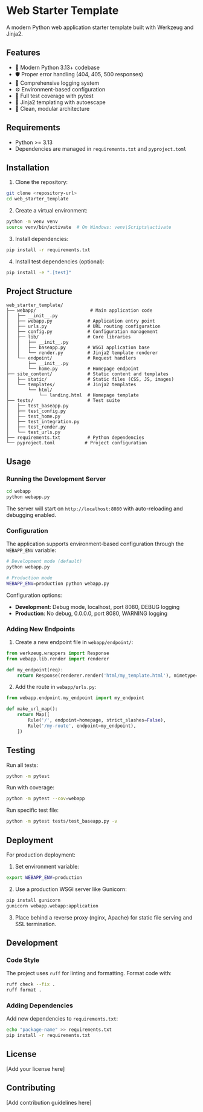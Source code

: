 # Web Starter Template

A modern Python web application starter template built with Werkzeug and Jinja2.

## Features

- 🚀 Modern Python 3.13+ codebase
- 🛡️ Proper error handling (404, 405, 500 responses)
- 📝 Comprehensive logging system
- ⚙️ Environment-based configuration
- 🧪 Full test coverage with pytest
- 🎨 Jinja2 templating with autoescape
- 🔧 Clean, modular architecture

## Requirements

- Python >= 3.13
- Dependencies are managed in `requirements.txt` and `pyproject.toml`

## Installation

1. Clone the repository:
```bash
git clone <repository-url>
cd web_starter_template
```

2. Create a virtual environment:
```bash
python -m venv venv
source venv/bin/activate  # On Windows: venv\Scripts\activate
```

3. Install dependencies:
```bash
pip install -r requirements.txt
```

4. Install test dependencies (optional):
```bash
pip install -e ".[test]"
```

## Project Structure

```
web_starter_template/
├── webapp/                    # Main application code
│   ├── __init__.py
│   ├── webapp.py             # Application entry point
│   ├── urls.py               # URL routing configuration
│   ├── config.py             # Configuration management
│   ├── lib/                  # Core libraries
│   │   ├── __init__.py
│   │   ├── baseapp.py        # WSGI application base
│   │   └── render.py         # Jinja2 template renderer
│   └── endpoint/             # Request handlers
│       ├── __init__.py
│       └── home.py           # Homepage endpoint
├── site_content/             # Static content and templates
│   ├── static/               # Static files (CSS, JS, images)
│   └── templates/            # Jinja2 templates
│       └── html/
│           └── landing.html  # Homepage template
├── tests/                    # Test suite
│   ├── test_baseapp.py
│   ├── test_config.py
│   ├── test_home.py
│   ├── test_integration.py
│   ├── test_render.py
│   └── test_urls.py
├── requirements.txt          # Python dependencies
└── pyproject.toml           # Project configuration

```

## Usage

### Running the Development Server

```bash
cd webapp
python webapp.py
```

The server will start on `http://localhost:8080` with auto-reloading and debugging enabled.

### Configuration

The application supports environment-based configuration through the `WEBAPP_ENV` variable:

```bash
# Development mode (default)
python webapp.py

# Production mode
WEBAPP_ENV=production python webapp.py
```

Configuration options:
- **Development**: Debug mode, localhost, port 8080, DEBUG logging
- **Production**: No debug, 0.0.0.0, port 8080, WARNING logging

### Adding New Endpoints

1. Create a new endpoint file in `webapp/endpoint/`:
```python
from werkzeug.wrappers import Response
from webapp.lib.render import renderer

def my_endpoint(req):
    return Response(renderer.render('html/my_template.html'), mimetype='text/html')
```

2. Add the route in `webapp/urls.py`:
```python
from webapp.endpoint.my_endpoint import my_endpoint

def make_url_map():
    return Map([
        Rule('/', endpoint=homepage, strict_slashes=False),
        Rule('/my-route', endpoint=my_endpoint),
    ])
```

## Testing

Run all tests:
```bash
python -m pytest
```

Run with coverage:
```bash
python -m pytest --cov=webapp
```

Run specific test file:
```bash
python -m pytest tests/test_baseapp.py -v
```

## Deployment

For production deployment:

1. Set environment variable:
```bash
export WEBAPP_ENV=production
```

2. Use a production WSGI server like Gunicorn:
```bash
pip install gunicorn
gunicorn webapp.webapp:application
```

3. Place behind a reverse proxy (nginx, Apache) for static file serving and SSL termination.

## Development

### Code Style

The project uses `ruff` for linting and formatting. Format code with:
```bash
ruff check --fix .
ruff format .
```

### Adding Dependencies

Add new dependencies to `requirements.txt`:
```bash
echo "package-name" >> requirements.txt
pip install -r requirements.txt
```

## License

[Add your license here]

## Contributing

[Add contribution guidelines here]